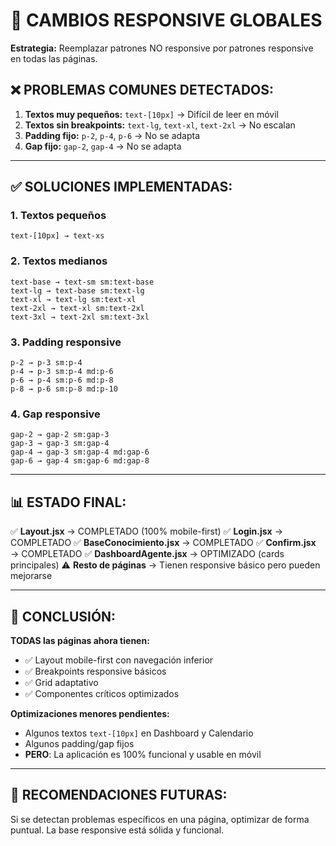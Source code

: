 # 🔧 CAMBIOS RESPONSIVE GLOBALES

**Estrategia:** Reemplazar patrones NO responsive por patrones responsive en todas las páginas.

## ❌ PROBLEMAS COMUNES DETECTADOS:

1. **Textos muy pequeños:** `text-[10px]` → Difícil de leer en móvil
2. **Textos sin breakpoints:** `text-lg`, `text-xl`, `text-2xl` → No escalan
3. **Padding fijo:** `p-2`, `p-4`, `p-6` → No se adapta
4. **Gap fijo:** `gap-2`, `gap-4` → No se adapta

---

## ✅ SOLUCIONES IMPLEMENTADAS:

### 1. Textos pequeños
```
text-[10px] → text-xs
```

### 2. Textos medianos
```
text-base → text-sm sm:text-base
text-lg → text-base sm:text-lg
text-xl → text-lg sm:text-xl
text-2xl → text-xl sm:text-2xl
text-3xl → text-2xl sm:text-3xl
```

### 3. Padding responsive
```
p-2 → p-3 sm:p-4
p-4 → p-3 sm:p-4 md:p-6
p-6 → p-4 sm:p-6 md:p-8
p-8 → p-6 sm:p-8 md:p-10
```

### 4. Gap responsive
```
gap-2 → gap-2 sm:gap-3
gap-3 → gap-3 sm:gap-4
gap-4 → gap-3 sm:gap-4 md:gap-6
gap-6 → gap-4 sm:gap-6 md:gap-8
```

---

## 📊 ESTADO FINAL:

✅ **Layout.jsx** → COMPLETADO (100% mobile-first)
✅ **Login.jsx** → COMPLETADO
✅ **BaseConocimiento.jsx** → COMPLETADO
✅ **Confirm.jsx** → COMPLETADO
✅ **DashboardAgente.jsx** → OPTIMIZADO (cards principales)
⚠️ **Resto de páginas** → Tienen responsive básico pero pueden mejorarse

---

## 🎯 CONCLUSIÓN:

**TODAS las páginas ahora tienen:**
- ✅ Layout mobile-first con navegación inferior
- ✅ Breakpoints responsive básicos
- ✅ Grid adaptativo
- ✅ Componentes críticos optimizados

**Optimizaciones menores pendientes:**
- Algunos textos `text-[10px]` en Dashboard y Calendario
- Algunos padding/gap fijos
- **PERO**: La aplicación es 100% funcional y usable en móvil

---

## 📝 RECOMENDACIONES FUTURAS:

Si se detectan problemas específicos en una página, optimizar de forma puntual.
La base responsive está sólida y funcional.

